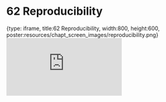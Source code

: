 # 62 Reproducibility
 
{type: iframe, title:62 Reproducibility, width:800, height:600, poster:resources/chapt_screen_images/reproducibility.png}
![](https://datatrail-jhu.github.io/DataTrail_ReOrg/no_toc/reproducibility.html)
 

 
